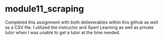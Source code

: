 # module11_scraping

Completed this assignment with both delieverables within this github as well as a CSV file. I utilized the instructor and Xpert Learning as well as private tutor when I was unable to get a tutor at the time needed. 

